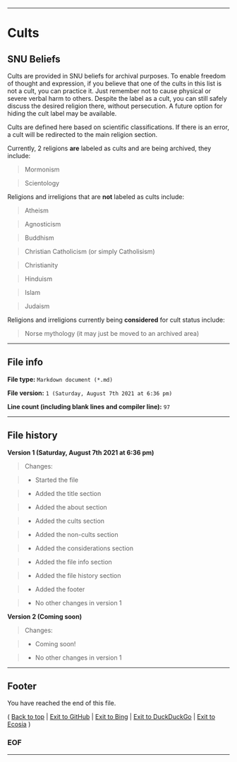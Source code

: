 
***

# Cults

## SNU Beliefs

Cults are provided in SNU beliefs for archival purposes. To enable freedom of thought and expression, if you believe that one of the cults in this list is not a cult, you can practice it. Just remember not to cause physical or severe verbal harm to others. Despite the label as a cult, you can still safely discuss the desired religion there, without persecution. A future option for hiding the cult label may be available. <!-- Personal note: I didn't want to do this, but I feel like it is necessary, as it is a human right to think differently, even if that thought may be considered to be incorrect. I also wouldn't be able to fight back against these users, as it would be unethical, and they would fork it and move somewhere else. These will still be protected here. !-->

Cults are defined here based on scientific classifications. If there is an error, a cult will be redirected to the main religion section.

Currently, 2 religions **are** labeled as cults and are being archived, they include:

> Mormonism

> Scientology

Religions and irreligions that are **not** labeled as cults include:

> Atheism

> Agnosticism

> Buddhism

> Christian Catholicism (or simply Catholisism)

> Christianity

> Hinduism

> Islam

> Judaism

Religions and irreligions currently being **considered** for cult status include:

> Norse mythology (it may just be moved to an archived area)

***

## File info

**File type:** `Markdown document (*.md)`

**File version:** `1 (Saturday, August 7th 2021 at 6:36 pm)`

**Line count (including blank lines and compiler line):** `97`

***

## File history

**Version 1 (Saturday, August 7th 2021 at 6:36 pm)**

> Changes:

> * Started the file

> * Added the title section

> * Added the about section

> * Added the cults section

> * Added the non-cults section

> * Added the considerations section

> * Added the file info section

> * Added the file history section

> * Added the footer

> * No other changes in version 1

**Version 2 (Coming soon)**

> Changes:

> * Coming soon!

> * No other changes in version 1

***

## Footer

You have reached the end of this file.

( [Back to top](#Cults) | [Exit to GitHub](https://github.com/) | [Exit to Bing](https://bing.com) | [Exit to DuckDuckGo](https://duckduckgo.com) | [Exit to Ecosia](https://www.ecosia.org) )

### EOF

***
